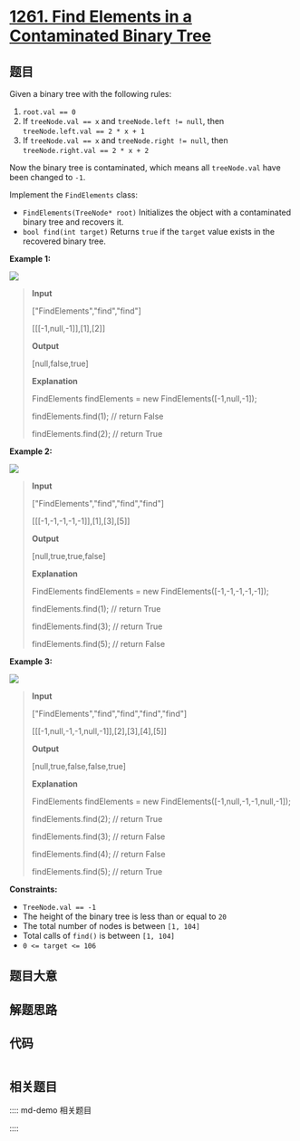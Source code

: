 # [1261. Find Elements in a Contaminated Binary Tree](https://leetcode.com/problems/find-elements-in-a-contaminated-binary-tree/)

## 题目

Given a binary tree with the following rules:

  1. `root.val == 0`
  2. If `treeNode.val == x` and `treeNode.left != null`, then `treeNode.left.val == 2 * x + 1`
  3. If `treeNode.val == x` and `treeNode.right != null`, then `treeNode.right.val == 2 * x + 2`

Now the binary tree is contaminated, which means all `treeNode.val` have been
changed to `-1`.

Implement the `FindElements` class:

  * `FindElements(TreeNode* root)` Initializes the object with a contaminated binary tree and recovers it.
  * `bool find(int target)` Returns `true` if the `target` value exists in the recovered binary tree.



**Example 1:**

![](https://assets.leetcode.com/uploads/2019/11/06/untitled-diagram-4-1.jpg)

> 
> 
> 
> 
> 
> **Input**
> 
> ["FindElements","find","find"]
> 
> [[[-1,null,-1]],[1],[2]]
> 
> **Output**
> 
> [null,false,true]
> 
> **Explanation**
> 
> FindElements findElements = new FindElements([-1,null,-1]); 
> 
> findElements.find(1); // return False 
> 
> findElements.find(2); // return True 

**Example 2:**

![](https://assets.leetcode.com/uploads/2019/11/06/untitled-diagram-4.jpg)

> 
> 
> 
> 
> 
> **Input**
> 
> ["FindElements","find","find","find"]
> 
> [[[-1,-1,-1,-1,-1]],[1],[3],[5]]
> 
> **Output**
> 
> [null,true,true,false]
> 
> **Explanation**
> 
> FindElements findElements = new FindElements([-1,-1,-1,-1,-1]);
> 
> findElements.find(1); // return True
> 
> findElements.find(3); // return True
> 
> findElements.find(5); // return False

**Example 3:**

![](https://assets.leetcode.com/uploads/2019/11/07/untitled-diagram-4-1-1.jpg)

> 
> 
> 
> 
> 
> **Input**
> 
> ["FindElements","find","find","find","find"]
> 
> [[[-1,null,-1,-1,null,-1]],[2],[3],[4],[5]]
> 
> **Output**
> 
> [null,true,false,false,true]
> 
> **Explanation**
> 
> FindElements findElements = new FindElements([-1,null,-1,-1,null,-1]);
> 
> findElements.find(2); // return True
> 
> findElements.find(3); // return False
> 
> findElements.find(4); // return False
> 
> findElements.find(5); // return True

**Constraints:**

  * `TreeNode.val == -1`
  * The height of the binary tree is less than or equal to `20`
  * The total number of nodes is between `[1, 104]`
  * Total calls of `find()` is between `[1, 104]`
  * `0 <= target <= 106`


## 题目大意

## 解题思路

## 代码

```javascript

```

## 相关题目

:::: md-demo 相关题目

::::
